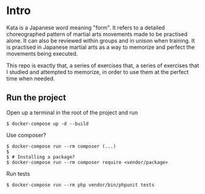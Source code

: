 # Intro
Kata is a Japanese word meaning "form". It refers to a detailed choreographed pattern of martial arts movements made to be practised alone. It can also be reviewed within groups and in unison when training. It is practised in Japanese martial arts as a way to memorize and perfect the movements being executed.

This repo is exactly that, a series of exercises that, a series of exercises that I studied and attempted to memorize, in order to use them at the perfect time when needed.

## Run the project

Open up a terminal in the root of the project and run
```shell
$ docker-compose up -d --build
```

Use composer?
```shell
$ docker-compose run --rm composer (...)
$
$ # Installing a package?
$ docker-compose run --rm composer require <vendor/package>
```

Run tests
```shell
$ docker-compose run --rm php vendor/bin/phpunit tests
```
